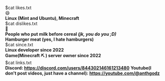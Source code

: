 $cat likes.txt  
😄  
**Linux (Mint and Ubuntu), Minecraft**  
$cat dislikes.txt  
🤮  
**People who put milk before cereal _(jk, you do you ;D)_**  
**Hamburger meat (yes, I hate hamburgers)**  
$cat since.txt  
**Linux developer since 2022**  
**Game(Minecraft ⛏ ) server owner since 2022**  
$cat links.txt  
**Discord: https://discord.com/users/844302146161213480**
**Youtube(I don't post videos, just have a channel): https://youtube.com/@anthgodz**
